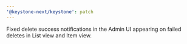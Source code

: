 ```yaml
---
'@keystone-next/keystone': patch
---
```


Fixed delete success notifications in the Admin UI appearing on failed deletes in List view and Item view.
